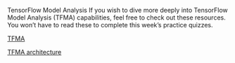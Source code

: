 TensorFlow Model Analysis
If you wish to dive more deeply into TensorFlow Model Analysis (TFMA) capabilities, feel free to check out these resources. You won’t have to read these to complete this week’s practice quizzes.

[TFMA](https://blog.tensorflow.org/2018/03/introducing-tensorflow-model-analysis.html)

[TFMA architecture](https://www.tensorflow.org/tfx/model_analysis/architecture)

